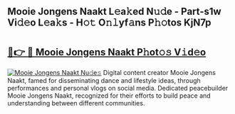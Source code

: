 ## Mooie Jongens Naakt L𝚎a𝚔ed N𝚞𝚍e - Part-s1w Vi𝚍𝚎o L𝚎a𝚔s - H𝚘𝚝 O𝚗𝚕yf𝚊ns P𝚑𝚘tos KjN7p

# <h2><a href="http://kf63pq5.oniu.top/?m=Mooie+Jongens+Naakt">🔗👉 🔴 Mooie Jongens Naakt P𝚑ot𝚘𝚜 V𝚒d𝚎o</a></h2>

[![Mooie Jongens Naakt Nu𝚍e𝚜](https://i.imgur.com/0qMVB7G.gif)](http://kf63pq5.oniu.top/?m=Mooie+Jongens+Naakt)
Digital content creator Mooie Jongens Naakt, famed for disseminating dance and lifestyle ideas, through performances and personal vlogs on social media. Dedicated peacebuilder Mooie Jongens Naakt, recognized for their efforts to build peace and understanding between different communities.  
